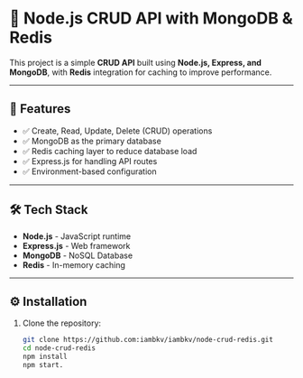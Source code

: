 # 🚀 Node.js CRUD API with MongoDB & Redis

This project is a simple **CRUD API** built using **Node.js, Express, and MongoDB**, with **Redis** integration for caching to improve performance.

---

## 📌 Features
- ✅ Create, Read, Update, Delete (CRUD) operations  
- ✅ MongoDB as the primary database  
- ✅ Redis caching layer to reduce database load  
- ✅ Express.js for handling API routes  
- ✅ Environment-based configuration  

---

## 🛠 Tech Stack
- **Node.js** - JavaScript runtime  
- **Express.js** - Web framework  
- **MongoDB** - NoSQL Database  
- **Redis** - In-memory caching  

---

## ⚙️ Installation

1. Clone the repository:
   ```bash
   git clone https://github.com:iambkv/iambkv/node-crud-redis.git
   cd node-crud-redis
   npm install
   npm start.
